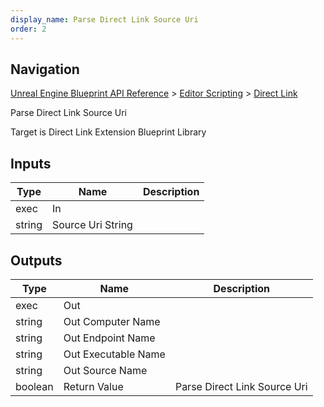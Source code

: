```yaml
---
display_name: Parse Direct Link Source Uri
order: 2
---
```

## Navigation

[Unreal Engine Blueprint API Reference](https://dev.epicgames.com/documentation/en-us/unreal-engine/BlueprintAPI) > [Editor Scripting](https://dev.epicgames.com/documentation/en-us/unreal-engine/BlueprintAPI/EditorScripting) > [Direct Link](https://dev.epicgames.com/documentation/en-us/unreal-engine/BlueprintAPI/EditorScripting/DirectLink)

Parse Direct Link Source Uri

Target is Direct Link Extension Blueprint Library

## Inputs

| Type | Name | Description |
| --- | --- | --- |
| exec | In |  |
| string | Source Uri String |  |

## Outputs

| Type | Name | Description |
| --- | --- | --- |
| exec | Out |  |
| string | Out Computer Name |  |
| string | Out Endpoint Name |  |
| string | Out Executable Name |  |
| string | Out Source Name |  |
| boolean | Return Value | Parse Direct Link Source Uri |
